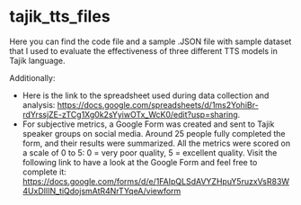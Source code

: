 # tajik_tts_files
Here you can find the code file and a sample .JSON file with sample dataset that I used to evaluate the effectiveness of three different TTS models in Tajik language.

Additionally: 

- Here is the link to the spreadsheet used during data collection and analysis: https://docs.google.com/spreadsheets/d/1ms2YohiBr-rdYrssjZE-zTCg1Xg0k2sYyiwOTx_WcK0/edit?usp=sharing. 
- For subjective metrics, a Google Form was created and sent to Tajik speaker groups on social media. Around 25 people fully completed the form, and their results were summarized. All the metrics were scored on a scale of 0 to 5: 0 = very poor quality, 5 = excellent quality. Visit the following link to have a look at the Google Form and feel free to complete it: https://docs.google.com/forms/d/e/1FAIpQLSdAVYZHpuY5ruzxVsR83W4UxDIlIN_tiQdojsmAtR4NrTYqeA/viewform 

